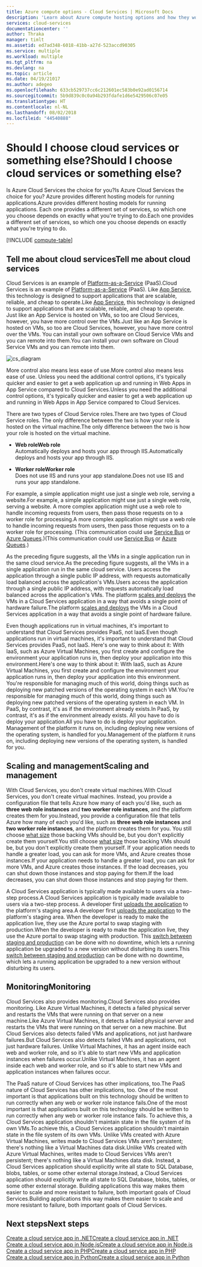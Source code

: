 ```yaml
---
title: Azure compute options - Cloud Services | Microsoft Docs
description: 'Learn about Azure compute hosting options and how they work: App Service, Cloud Services, and Virtual Machines'
services: cloud-services
documentationcenter: ''
author: Thraka
manager: timlt
ms.assetid: ed7ad348-6018-41bb-a27d-523accd90305
ms.service: multiple
ms.workload: multiple
ms.tgt_pltfrm: na
ms.devlang: na
ms.topic: article
ms.date: 04/19/21017
ms.author: adegeo
ms.openlocfilehash: 633cb529737cc6c212601ec583b0e92ad0156714
ms.sourcegitcommit: 5b9d839c0c0a94b293fdafe1d6e5429506c07e05
ms.translationtype: HT
ms.contentlocale: nl-NL
ms.lasthandoff: 08/02/2018
ms.locfileid: "44540888"
---
```

# <a name="should-i-choose-cloud-services-or-something-else"></a><span data-ttu-id="924bd-103">Should I choose cloud services or something else?</span><span class="sxs-lookup"><span data-stu-id="924bd-103">Should I choose cloud services or something else?</span></span>
<span data-ttu-id="924bd-104">Is Azure Cloud Services the choice for you?</span><span class="sxs-lookup"><span data-stu-id="924bd-104">Is Azure Cloud Services the choice for you?</span></span> <span data-ttu-id="924bd-105">Azure provides different hosting models for running applications.</span><span class="sxs-lookup"><span data-stu-id="924bd-105">Azure provides different hosting models for running applications.</span></span> <span data-ttu-id="924bd-106">Each one provides a different set of services, so which one you choose depends on exactly what you're trying to do.</span><span class="sxs-lookup"><span data-stu-id="924bd-106">Each one provides a different set of services, so which one you choose depends on exactly what you're trying to do.</span></span>

[!INCLUDE [compute-table](../../includes/compute-options-table.md)]

<a name="tellmecs"></a>

## <a name="tell-me-about-cloud-services"></a><span data-ttu-id="924bd-107">Tell me about cloud services</span><span class="sxs-lookup"><span data-stu-id="924bd-107">Tell me about cloud services</span></span>
<span data-ttu-id="924bd-108">Cloud Services is an example of [Platform-as-a-Service](https://azure.microsoft.com/overview/what-is-paas/) (PaaS).</span><span class="sxs-lookup"><span data-stu-id="924bd-108">Cloud Services is an example of [Platform-as-a-Service](https://azure.microsoft.com/overview/what-is-paas/) (PaaS).</span></span> <span data-ttu-id="924bd-109">Like [App Service](../app-service-web/app-service-web-overview.md), this technology is designed to support applications that are scalable, reliable, and cheap to operate.</span><span class="sxs-lookup"><span data-stu-id="924bd-109">Like [App Service](../app-service-web/app-service-web-overview.md), this technology is designed to support applications that are scalable, reliable, and cheap to operate.</span></span> <span data-ttu-id="924bd-110">Just like an App Service is hosted on VMs, so too are Cloud Services, however, you have more control over the VMs.</span><span class="sxs-lookup"><span data-stu-id="924bd-110">Just like an App Service is hosted on VMs, so too are Cloud Services, however, you have more control over the VMs.</span></span> <span data-ttu-id="924bd-111">You can install your own software on Cloud Service VMs and you can remote into them.</span><span class="sxs-lookup"><span data-stu-id="924bd-111">You can install your own software on Cloud Service VMs and you can remote into them.</span></span>

![cs_diagram](https://docstestmedia1.blob.core.windows.net/azure-media/articles/cloud-services/media/cloud-services-choose-me/diagram.png)

<span data-ttu-id="924bd-113">More control also means less ease of use.</span><span class="sxs-lookup"><span data-stu-id="924bd-113">More control also means less ease of use.</span></span> <span data-ttu-id="924bd-114">Unless you need the additional control options, it's typically quicker and easier to get a web application up and running in Web Apps in App Service compared to Cloud Services.</span><span class="sxs-lookup"><span data-stu-id="924bd-114">Unless you need the additional control options, it's typically quicker and easier to get a web application up and running in Web Apps in App Service compared to Cloud Services.</span></span>

<span data-ttu-id="924bd-115">There are two types of Cloud Service roles.</span><span class="sxs-lookup"><span data-stu-id="924bd-115">There are two types of Cloud Service roles.</span></span> <span data-ttu-id="924bd-116">The only difference between the two is how your role is hosted on the virtual machine.</span><span class="sxs-lookup"><span data-stu-id="924bd-116">The only difference between the two is how your role is hosted on the virtual machine.</span></span>

* <span data-ttu-id="924bd-117">**Web role**</span><span class="sxs-lookup"><span data-stu-id="924bd-117">**Web role**</span></span>  
<span data-ttu-id="924bd-118">Automatically deploys and hosts your app through IIS.</span><span class="sxs-lookup"><span data-stu-id="924bd-118">Automatically deploys and hosts your app through IIS.</span></span>

* <span data-ttu-id="924bd-119">**Worker role**</span><span class="sxs-lookup"><span data-stu-id="924bd-119">**Worker role**</span></span>  
<span data-ttu-id="924bd-120">Does not use IIS and runs your app standalone.</span><span class="sxs-lookup"><span data-stu-id="924bd-120">Does not use IIS and runs your app standalone.</span></span>

<span data-ttu-id="924bd-121">For example, a simple application might use just a single web role, serving a website.</span><span class="sxs-lookup"><span data-stu-id="924bd-121">For example, a simple application might use just a single web role, serving a website.</span></span> <span data-ttu-id="924bd-122">A more complex application might use a web role to handle incoming requests from users, then pass those requests on to a worker role for processing.</span><span class="sxs-lookup"><span data-stu-id="924bd-122">A more complex application might use a web role to handle incoming requests from users, then pass those requests on to a worker role for processing.</span></span> <span data-ttu-id="924bd-123">(This communication could use [Service Bus](../service-bus-messaging/service-bus-fundamentals-hybrid-solutions.md) or [Azure Queues](../storage/storage-introduction.md).)</span><span class="sxs-lookup"><span data-stu-id="924bd-123">(This communication could use [Service Bus](../service-bus-messaging/service-bus-fundamentals-hybrid-solutions.md) or [Azure Queues](../storage/storage-introduction.md).)</span></span>

<span data-ttu-id="924bd-124">As the preceding figure suggests, all the VMs in a single application run in the same cloud service.</span><span class="sxs-lookup"><span data-stu-id="924bd-124">As the preceding figure suggests, all the VMs in a single application run in the same cloud service.</span></span> <span data-ttu-id="924bd-125">Users access the application through a single public IP address, with requests automatically load balanced across the application's VMs.</span><span class="sxs-lookup"><span data-stu-id="924bd-125">Users access the application through a single public IP address, with requests automatically load balanced across the application's VMs.</span></span> <span data-ttu-id="924bd-126">The platform [scales and deploys](cloud-services-how-to-scale.md) the VMs in a Cloud Services application in a way that avoids a single point of hardware failure.</span><span class="sxs-lookup"><span data-stu-id="924bd-126">The platform [scales and deploys](cloud-services-how-to-scale.md) the VMs in a Cloud Services application in a way that avoids a single point of hardware failure.</span></span>

<span data-ttu-id="924bd-127">Even though applications run in virtual machines, it's important to understand that Cloud Services provides PaaS, not IaaS.</span><span class="sxs-lookup"><span data-stu-id="924bd-127">Even though applications run in virtual machines, it's important to understand that Cloud Services provides PaaS, not IaaS.</span></span> <span data-ttu-id="924bd-128">Here's one way to think about it: With IaaS, such as Azure Virtual Machines, you first create and configure the environment your application runs in, then deploy your application into this environment.</span><span class="sxs-lookup"><span data-stu-id="924bd-128">Here's one way to think about it: With IaaS, such as Azure Virtual Machines, you first create and configure the environment your application runs in, then deploy your application into this environment.</span></span> <span data-ttu-id="924bd-129">You're responsible for managing much of this world, doing things such as deploying new patched versions of the operating system in each VM.</span><span class="sxs-lookup"><span data-stu-id="924bd-129">You're responsible for managing much of this world, doing things such as deploying new patched versions of the operating system in each VM.</span></span> <span data-ttu-id="924bd-130">In PaaS, by contrast, it's as if the environment already exists.</span><span class="sxs-lookup"><span data-stu-id="924bd-130">In PaaS, by contrast, it's as if the environment already exists.</span></span> <span data-ttu-id="924bd-131">All you have to do is deploy your application.</span><span class="sxs-lookup"><span data-stu-id="924bd-131">All you have to do is deploy your application.</span></span> <span data-ttu-id="924bd-132">Management of the platform it runs on, including deploying new versions of the operating system, is handled for you.</span><span class="sxs-lookup"><span data-stu-id="924bd-132">Management of the platform it runs on, including deploying new versions of the operating system, is handled for you.</span></span>

## <a name="scaling-and-management"></a><span data-ttu-id="924bd-133">Scaling and management</span><span class="sxs-lookup"><span data-stu-id="924bd-133">Scaling and management</span></span>
<span data-ttu-id="924bd-134">With Cloud Services, you don't create virtual machines.</span><span class="sxs-lookup"><span data-stu-id="924bd-134">With Cloud Services, you don't create virtual machines.</span></span> <span data-ttu-id="924bd-135">Instead, you provide a configuration file that tells Azure how many of each you'd like, such as **three web role instances** and **two worker role instances**, and the platform creates them for you.</span><span class="sxs-lookup"><span data-stu-id="924bd-135">Instead, you provide a configuration file that tells Azure how many of each you'd like, such as **three web role instances** and **two worker role instances**, and the platform creates them for you.</span></span>  <span data-ttu-id="924bd-136">You still choose [what size](cloud-services-sizes-specs.md) those backing VMs should be, but you don't explicitly create them yourself.</span><span class="sxs-lookup"><span data-stu-id="924bd-136">You still choose [what size](cloud-services-sizes-specs.md) those backing VMs should be, but you don't explicitly create them yourself.</span></span> <span data-ttu-id="924bd-137">If your application needs to handle a greater load, you can ask for more VMs, and Azure creates those instances.</span><span class="sxs-lookup"><span data-stu-id="924bd-137">If your application needs to handle a greater load, you can ask for more VMs, and Azure creates those instances.</span></span> <span data-ttu-id="924bd-138">If the load decreases, you can shut down those instances and stop paying for them.</span><span class="sxs-lookup"><span data-stu-id="924bd-138">If the load decreases, you can shut down those instances and stop paying for them.</span></span>

<span data-ttu-id="924bd-139">A Cloud Services application is typically made available to users via a two-step process.</span><span class="sxs-lookup"><span data-stu-id="924bd-139">A Cloud Services application is typically made available to users via a two-step process.</span></span> <span data-ttu-id="924bd-140">A developer first [uploads the application](cloud-services-how-to-create-deploy.md) to the platform's staging area.</span><span class="sxs-lookup"><span data-stu-id="924bd-140">A developer first [uploads the application](cloud-services-how-to-create-deploy.md) to the platform's staging area.</span></span> <span data-ttu-id="924bd-141">When the developer is ready to make the application live, they use the Azure portal to swap staging with production.</span><span class="sxs-lookup"><span data-stu-id="924bd-141">When the developer is ready to make the application live, they use the Azure portal to swap staging with production.</span></span> <span data-ttu-id="924bd-142">This [switch between staging and production](cloud-services-nodejs-stage-application.md) can be done with no downtime, which lets a running application be upgraded to a new version without disturbing its users.</span><span class="sxs-lookup"><span data-stu-id="924bd-142">This [switch between staging and production](cloud-services-nodejs-stage-application.md) can be done with no downtime, which lets a running application be upgraded to a new version without disturbing its users.</span></span>

## <a name="monitoring"></a><span data-ttu-id="924bd-143">Monitoring</span><span class="sxs-lookup"><span data-stu-id="924bd-143">Monitoring</span></span>
<span data-ttu-id="924bd-144">Cloud Services also provides monitoring.</span><span class="sxs-lookup"><span data-stu-id="924bd-144">Cloud Services also provides monitoring.</span></span> <span data-ttu-id="924bd-145">Like Azure Virtual Machines, it detects a failed physical server and restarts the VMs that were running on that server on a new machine.</span><span class="sxs-lookup"><span data-stu-id="924bd-145">Like Azure Virtual Machines, it detects a failed physical server and restarts the VMs that were running on that server on a new machine.</span></span> <span data-ttu-id="924bd-146">But Cloud Services also detects failed VMs and applications, not just hardware failures.</span><span class="sxs-lookup"><span data-stu-id="924bd-146">But Cloud Services also detects failed VMs and applications, not just hardware failures.</span></span> <span data-ttu-id="924bd-147">Unlike Virtual Machines, it has an agent inside each web and worker role, and so it's able to start new VMs and application instances when failures occur.</span><span class="sxs-lookup"><span data-stu-id="924bd-147">Unlike Virtual Machines, it has an agent inside each web and worker role, and so it's able to start new VMs and application instances when failures occur.</span></span>

<span data-ttu-id="924bd-148">The PaaS nature of Cloud Services has other implications, too.</span><span class="sxs-lookup"><span data-stu-id="924bd-148">The PaaS nature of Cloud Services has other implications, too.</span></span> <span data-ttu-id="924bd-149">One of the most important is that applications built on this technology should be written to run correctly when any web or worker role instance fails.</span><span class="sxs-lookup"><span data-stu-id="924bd-149">One of the most important is that applications built on this technology should be written to run correctly when any web or worker role instance fails.</span></span> <span data-ttu-id="924bd-150">To achieve this, a Cloud Services application shouldn't maintain state in the file system of its own VMs.</span><span class="sxs-lookup"><span data-stu-id="924bd-150">To achieve this, a Cloud Services application shouldn't maintain state in the file system of its own VMs.</span></span> <span data-ttu-id="924bd-151">Unlike VMs created with Azure Virtual Machines, writes made to Cloud Services VMs aren't persistent; there's nothing like a Virtual Machines data disk.</span><span class="sxs-lookup"><span data-stu-id="924bd-151">Unlike VMs created with Azure Virtual Machines, writes made to Cloud Services VMs aren't persistent; there's nothing like a Virtual Machines data disk.</span></span> <span data-ttu-id="924bd-152">Instead, a Cloud Services application should explicitly write all state to SQL Database, blobs, tables, or some other external storage.</span><span class="sxs-lookup"><span data-stu-id="924bd-152">Instead, a Cloud Services application should explicitly write all state to SQL Database, blobs, tables, or some other external storage.</span></span> <span data-ttu-id="924bd-153">Building applications this way makes them easier to scale and more resistant to failure, both important goals of Cloud Services.</span><span class="sxs-lookup"><span data-stu-id="924bd-153">Building applications this way makes them easier to scale and more resistant to failure, both important goals of Cloud Services.</span></span>

## <a name="next-steps"></a><span data-ttu-id="924bd-154">Next steps</span><span class="sxs-lookup"><span data-stu-id="924bd-154">Next steps</span></span>
[<span data-ttu-id="924bd-155">Create a cloud service app in .NET</span><span class="sxs-lookup"><span data-stu-id="924bd-155">Create a cloud service app in .NET</span></span>](cloud-services-dotnet-get-started.md)  
[<span data-ttu-id="924bd-156">Create a cloud service app in Node.js</span><span class="sxs-lookup"><span data-stu-id="924bd-156">Create a cloud service app in Node.js</span></span>](cloud-services-nodejs-develop-deploy-app.md)  
[<span data-ttu-id="924bd-157">Create a cloud service app in PHP</span><span class="sxs-lookup"><span data-stu-id="924bd-157">Create a cloud service app in PHP</span></span>](../cloud-services-php-create-web-role.md)  
[<span data-ttu-id="924bd-158">Create a cloud service app in Python</span><span class="sxs-lookup"><span data-stu-id="924bd-158">Create a cloud service app in Python</span></span>](cloud-services-python-ptvs.md)


